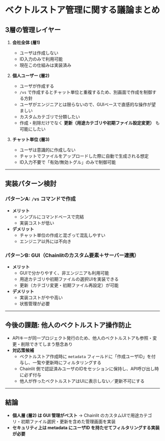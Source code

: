
# ベクトルストア管理に関する議論まとめ

## 3層の管理レイヤー
1. **会社全体 (層1)**
   - ユーザは作成しない
   - ID入力のみで利用可能
   - 現在この仕組みは実装済み

2. **個人ユーザー (層2)**
   - ユーザが作成する
   - `/vs` で作成するとチャット単位と重複するため、別画面で作成を制御する方針
   - ユーザがエンジニアとは限らないので、GUIベースで直感的な操作が望ましい
   - カスタムカテゴリで分類したい
   - 作成・削除だけでなく **更新（用途カテゴリや初期ファイル設定変更）** も可能にしたい

3. **チャット単位 (層3)**
   - ユーザは意識的に作成しない
   - チャットでファイルをアップロードした際に自動で生成される想定
   - ID入力不要で「有効/無効トグル」のみで制御可能

---

## 実装パターン検討
### パターンA: `/vs` コマンドで作成
- **メリット**
  - シンプルにコマンドベースで完結
  - 実装コストが低い
- **デメリット**
  - チャット単位の作成と混ざって混乱しやすい
  - エンジニア以外には不向き

### パターンB: GUI（Chainlitのカスタム要素＋サーバー連携）
- **メリット**
  - GUIで分かりやすく、非エンジニアも利用可能
  - 用途カテゴリや初期ファイルの選択UIを実装できる
  - 更新（カテゴリ変更・初期ファイル再設定）が可能
- **デメリット**
  - 実装コストがやや高い
  - 状態管理が必要

---

## 今後の課題: 他人のベクトルストア操作防止
- APIキーが同一プロジェクト発行のため、他人のベクトルストアも参照・変更・削除できてしまう懸念あり
- **対応策候補**
  - ベクトルストア作成時に `metadata` フィールドに「作成ユーザID」を付与し、一覧や更新時にフィルタリングする
  - Chainlit 側で認証済みユーザのIDをセッションに保持し、API呼び出し時に必ず付与
  - 他人が作ったベクトルストアはUIに表示しない／更新不可にする

---

## 結論
- **個人層 (層2) は GUI 管理がベスト** → Chainlit のカスタムUIで用途カテゴリ・初期ファイル選択・更新を含めた管理画面を実装  
- **セキュリティ上は metadata にユーザID を持たせてフィルタリングする実装が必要**

